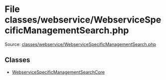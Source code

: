 File classes/webservice/WebserviceSpecificManagementSearch.php
=========

Source: [classes/webservice/WebserviceSpecificManagementSearch.php](https://github.com/PrestaShop/PrestaShop/blob/1.5.6.2/classes/webservice/WebserviceSpecificManagementSearch.php)


Classes
-------

* [WebserviceSpecificManagementSearchCore](class.WebserviceSpecificManagementSearchCore.md)

